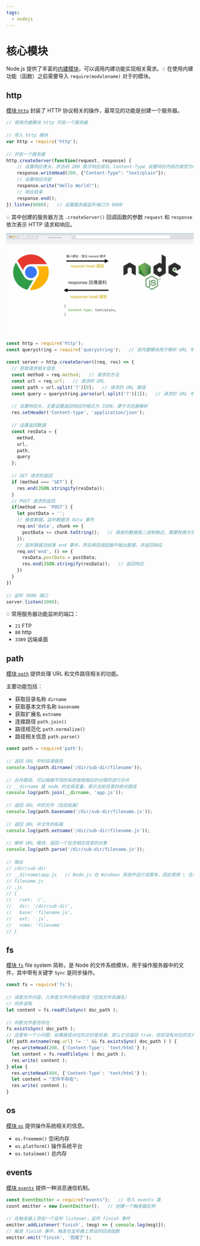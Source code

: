 ```yaml
---
tags:
  - nodejs
---
```


# 核心模块
Node.js 提供了丰富的[内建模块](https://nodejs.org/api/)，可以调用内建功能实现相关需求。:bulb: 在使用内建功能（函数）之前需要导入 `require(modulename)` 对于的模块。

## http
[模块 `http`](https://nodejs.org/api/http.html) 封装了 HTTP 协议相关的操作，最常见的功能是创建一个服务器。

```js
// 使用内建模块 http 开启一个服务器

// 导入 http 模块
var http = require('http');

// 开启一个服务器
http.createServer(function(request, response) {
    // 设置响应表头，状态码 200 表示响应成功，Content-Type 设置响应内容的类型为纯文本
    response.writeHead(200, {"Content-Type": "text/plain"});
    // 设置响应内容
    response.write("Hello World!");
    // 响应结束
    response.end();
}).listen(8080);   // 设置服务器监听端口为 8080
```

:bulb: 其中创建的服务器方法 `.createServer()` 回调函数的参数 `request` 和 `response` 依次表示 HTTP 请求和响应。

![http](./_v_images/20200813232758602_1048.png)

```js
const http = require('http');
const querystring = require('querystring');   // 该内置模块用于解析 URL 中的 query

const server = http.createServer((req, res) => {
  // 获取请求相关信息
  const method = req.method;   // 请求的方法
  const url = req.url;   // 请求的 URL
  const path = url.split('?')[0];   // 请求的 URL 路径
  const query = querystring.parse(url.split('?')[1]);   // 请求的 URL 中的 query

  // 设置响应头，主要设置返回响应的格式为 JSON，便于浏览器解析
  res.setHeader('Content-type', 'application/json');

  // 设置返回数据
  const resData = {
    method,
    url,
    path,
    query
  };

  // GET 请求的返回
  if (method === 'GET') {
    res.end(JSON.stringify(resData));
  }
  // POST 请求的返回
  if(method === 'POST') {
    let postData = '';
    // 接收数据，监听数据流 data 事件
    req.on('data', chunk => {
      postData += chunk.toString();   // 接收的数据是二进制格式，需要转换为字符串格式
    });
    // 监听数据流结束 end 事件，然后再回调函数中输出数据，并返回响应
    req.on('end', () => {
      resData.postData = postData;
      res.end(JSON.stringify(resData));   // 返回响应
    })
  }
})

// 监听 3000 端口
server.listen(3000);
```

:bulb: 常用服务器功能监听的端口：
* `21` FTP
* `80` http
* `3389` 远端桌面

## path
[模块 `path`](https://nodejs.org/api/path.html) 提供处理 URL 和文件路径相关的功能。

主要功能包括：
* 获取目录名称 `dirname`
* 获取基本文件名称 `basename`
* 获取扩展名 `extname`
* 连接路径 `path.join()`
* 路径规范化 `path.normalize()`
* 路径相关信息 `path.parse()`

```js
const path = require('path');

// 返回 URL 中的目录路径
console.log(path.dirname('/dir/sub-dir/filename'));

// 合并路径，可以根据不同的系统使用相应的分隔符进行合并
// __dirname 是 node 的全局变量，表示当前目录的绝对路径
console.log(path.join(__dirname, 'app.js'));

// 返回 URL 中的文件（包括拓展）
console.log(path.basename('/dir/sub-dir/filename.js'));

// 返回 URL 中文件的拓展
console.log(path.extname('/dir/sub-dir/filename.js'));

// 解析 URL 路径，返回一个包含相应信息的对象
console.log(path.parse('/dir/sub-dir/filename.js'));

// 输出
// /dir/sub-dir
// __dirname\app.js   // Node.js 在 Windows 系统中运行该脚本，因此使用 \ 合并路径
// filename.js
// .js
// {
//   root: '/',
//   dir: '/dir/sub-dir',
//   base: 'filename.js',
//   ext: '.js',
//   name: 'filename'
// }
```

## fs
[模块 `fs`](https://nodejs.org/api/fs.html) file system 简称，是 Node 的文件系统模块，用于操作服务器中的文件，其中带有关键字 `Sync` 是同步操作。

```js
const fs = require('fs');

// 读取文件内容，入参是文件的绝对路径（包括文件拓展名）
// 同步读取
let content = fs.readFileSync( doc_path );

// 判断文件是否存在
fs.existsSync( doc_path );
// 这里有一个小问题，如果路径对应的正好是目录，那么它也返回 true，但却没有对应的文件；可以通过扩展名判断的方式，去掉了目录的情况。
if( path.extname(req.url) != '' && fs.existsSync( doc_path ) ) {
  res.writeHead(200, {'Content-Type': 'text/html'} );
  let content = fs.readFileSync ( doc_path );
  res.write( content );
} else {
  res.writeHead(404, {'Content-Type': 'text/html'} );
  let content = "文件不存在";
  res.write( content );
}
```

## os
[模块 `os`](https://nodejs.org/dist/latest-v12.x/docs/api/os.html) 提供操作系统相关的信息。

* `os.freemem()` 空闲内存
* `os.platform()` 操作系统平台
* `os.totalmem()` 总内存

## events
[模块 `events`](https://nodejs.org/dist/latest-v12.x/docs/api/events.html) 提供一种消息通信机制。

```js
const EventEmitter = require("events");   // 导入 events 类
cosnt emitter = new EventEmitter();   // 创建一个触发器实例

// 在触发器上添加一个监听 listener，监听 finish 事件
emitter.addListener('finish', (msg) => { console.log(msg)});
// 触发 finish 事件，触发在监听器上预设的回调函数
emitter.emit('finish', '完成了');
```